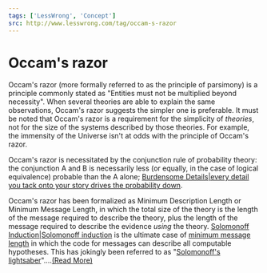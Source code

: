 ```yaml
---
tags: ['LessWrong', 'Concept']
src: http://www.lesswrong.com/tag/occam-s-razor
---
```


# Occam's razor
Occam's razor (more formally referred to as the principle of parsimony) is a principle commonly stated as "Entities must not be multiplied beyond necessity". When several theories are able to explain the same observations, Occam's razor suggests the simpler one is preferable. It must be noted that Occam's razor is a requirement for the simplicity of *theories*, not for the size of the systems described by those theories. For example, the immensity of the Universe isn't at odds with the principle of Occam's razor.

Occam's razor is necessitated by the conjunction rule of probability theory: the conjunction A and B is necessarily less (or equally, in the case of logical equivalence) probable than the A alone; [Burdensome Details|every detail you tack onto your story drives the probability down](https://www.lesswrong.com/tag/burdensome-details).

Occam's razor has been formalized as Minimum Description Length or Minimum Message Length, in which the total size of the theory is the length of the message required to describe the theory, plus the length of the message required to describe the evidence *using* the theory. [Solomonoff Induction|Solomonoff induction](https://www.lesswrong.com/tag/solomonoff-induction) is the ultimate case of [minimum message length](https://wiki.lesswrong.com/wiki/minimum_message_length) in which the code for messages can describe all computable hypotheses. This has jokingly been referred to as "[Solomonoff's lightsaber](https://www.lesswrong.com/tag/solomonoff-induction)"....[(Read More)]()

